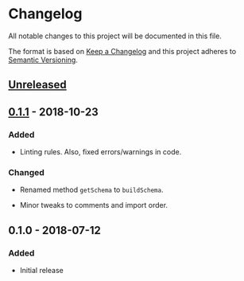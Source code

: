 # Changelog

All notable changes to this project will be documented in this file.

The format is based on [Keep a Changelog](http://keepachangelog.com/en/1.0.0/)
and this project adheres to [Semantic Versioning](http://semver.org/spec/v2.0.0.html).

## [Unreleased]

## [0.1.1] - 2018-10-23

### Added

- Linting rules. Also, fixed errors/warnings in code.

### Changed

- Renamed method `getSchema` to `buildSchema`.

- Minor tweaks to comments and import order.

## 0.1.0 - 2018-07-12

### Added

- Initial release

[Unreleased]: https://github.com/revam/node-graphql-schema-builder/compare/v0.1.1...HEAD
[0.1.1]: https://github.com/revam/node-graphql-schema-builder/compare/v0.1.0...v0.1.1
